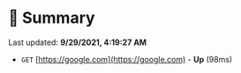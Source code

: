 # 📖 Summary
Last updated: **9/29/2021, 4:19:27 AM**

- `GET` [https://google.com](https://google.com) - **Up** (98ms)
